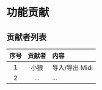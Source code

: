 # 功能贡献

## 贡献者列表

| 序号  | 贡献者 | 内容         |
|:---:|:---:|:-----------|
|  1  | 小狼  | 导入/导出 Midi |
|  2  | ... | ...        |